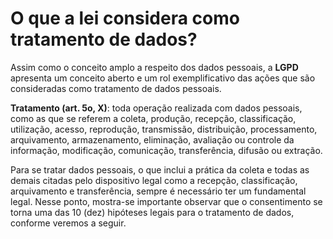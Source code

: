 # O que a lei considera como tratamento de dados?

Assim como o conceito amplo a respeito dos dados pessoais, a **LGPD** apresenta um conceito aberto e um rol exemplificativo das ações que são consideradas como tratamento de dados pessoais.

**Tratamento (art. 5o, X)**: toda operação realizada com dados pessoais, como as que se referem a coleta, produção, recepção, classificação, utilização, acesso, reprodução, transmissão, distribuição, processamento, arquivamento, armazenamento, eliminação, avaliação ou controle da informação, modificação, comunicação, transferência, difusão ou extração.

Para se tratar dados pessoais, o que inclui a prática da coleta e todas as demais citadas pelo dispositivo legal como a recepção, classificação, arquivamento e transferência, sempre é necessário ter um fundamental legal. Nesse ponto, mostra-se importante observar que o consentimento se torna uma das 10 (dez) hipóteses legais para o tratamento de dados, conforme veremos a seguir.

